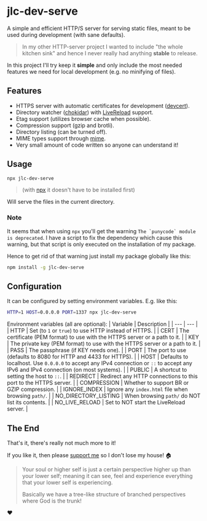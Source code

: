 
# jlc-dev-serve

A simple and efficient HTTP/S server for serving static files, meant to be used during development (with sane defaults).

> In my other HTTP-server project I wanted to include "the whole kitchen sink" and hence I never really had anything **stable** to release.

In this project I'll try keep it **simple** and only include the most needed features we need for local development (e.g. no minifying of files).

## Features

* HTTPS server with automatic certificates for development ([devcert](https://www.npmjs.com/package/devcert)).
* Directory watcher ([chokidar](https://www.npmjs.com/package/chokidar)) with [LiveReload](https://chromewebstore.google.com/detail/jnihajbhpnppcggbcgedagnkighmdlei) support.
* Etag support (utilizes browser cache when possible).
* Compression support (gzip and brotli).
* Directory listing (can be turned off).
* MIME types support through [mime](https://www.npmjs.com/package/mime).
* Very small amount of code written so anyone can understand it!

## Usage

```bash
npx jlc-dev-serve
```

> (with [npx](https://docs.npmjs.com/cli/v8/commands/npx) it doesn't have to be installed first)

Will serve the files in the current directory.

### Note

It seems that when using `npx` you'll get the warning ```The `punycode` module is deprecated```. I have a script to fix the dependency which cause this warning, but that script is only executed on the installation of my package.

Hence to get rid of that warning just install my package globally like this:
```bash
npm install -g jlc-dev-serve
```

## Configuration

It can be configured by setting environment variables. E.g. like this:
```bash
HTTP=1 HOST=0.0.0.0 PORT=1337 npx jlc-dev-serve
```

Environment variables (all are optional):
| Variable | Description |
| --- | --- |
| HTTP | Set (to `1` or `true`) to use HTTP instead of HTTPS. |
| CERT | The certificate (PEM format) to use with the HTTPS server or a path to it. |
| KEY |  The private key (PEM format) to use with the HTTPS server or a path to it. |
| PASS | The passphrase (if KEY needs one). |
| PORT | The port to use (defaults to 8080 for HTTP and 4433 for HTTPS). |
| HOST | Defaults to localhost. Use `0.0.0.0` to accept any IPv4 connection or `::` to accept any IPv6 and IPv4 connection (on most systems). |
| PUBLIC | A shortcut to setting the host to `::`. |
| REDIRECT | Redirect any HTTP connections to this port to the HTTPS server. |
| COMPRESSION | Whether to support BR or GZIP compression. |
| IGNORE_INDEX | Ignore any `index.html` file when browsing `path/`. |
| NO_DIRECTORY_LISTING | When browsing `path/` do NOT list its contents. |
| NO_LIVE_RELOAD | Set to NOT start the LiveReload server. |

## The End

That's it, there's really not much more to it!

If you like it, then please [support me](https://github.com/sponsors/JoakimCh) so I don't lose my house! 🏠


> Your soul or higher self is just a certain perspective higher up than your lower self; meaning it can see, feel and experience everything that your lower self is experiencing.
> 
> Basically we have a tree-like structure of branched perspectives where God is the trunk!

❤️
